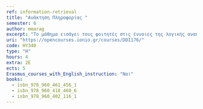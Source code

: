 ```yaml
---
ref: information-retrieval
title: "Ανάκτηση Πληροφορίας "
semester: 6
author: mmarag
excerpt: "Το μάθημα εισάγει τους φοιτητές στις έννοιες της λογικής αναπαράστασης κειμένων και τους εξοικειώνει με τα βασικά μοντέλα και διαδικασίες ανάκτησης πληροφοριών ούτως ώστε να αποκτήσουν μία συνολική αντίληψη επ ‘αυτών. Με την επιτυχή ολοκλήρωση του μαθήματος οι φοιτητές θα έχουν κατανοήσει τα βασικά χαρακτηριστικά των τεχνικών ανάκτησης πληροφορίας, καθώς και θα έχουν λάβει γνώση των βασικών εργαλείων, αλγορίθμων και μεθοδολογιών με τα οποία αυτή υλοποιείται στα σημερινά υπολογιστικά περιβάλλοντα."
uri: "https://opencourses.ionio.gr/courses/DDI176/"
code: ΗΥ340
type: "H"
hours: 4
extra: 2Ε
ects: 5
Erasmus_courses_with_English_instruction: "Ναι"
books:
  - isbn_978_960_461_456_1
  - isbn_978_960_418_460_6
  - isbn_978_960_402_116_1
---
```


